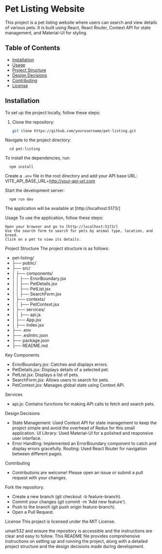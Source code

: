 # Pet Listing Website

This project is a pet listing website where users can search and view details of various pets. It is built using React, React Router, Context API for state management, and Material-UI for styling.

## Table of Contents
- [Installation](#installation)
- [Usage](#usage)
- [Project Structure](#project-structure)
- [Design Decisions](#design-decisions)
- [Contributing](#contributing)
- [License](#license)

## Installation

To set up the project locally, follow these steps:

1. Clone the repository:
   ```bash
   git clone https://github.com/yourusername/pet-listing.git

Navigate to the project directory:

      cd pet-listing

To install the dependencies, run:

      npm install

Create a `.env` file in the root directory and add your API base URL:
VITE_API_BASE_URL=http://your-api-url.com

Start the development server:

      npm run dev

The application will be available at [http://localhost:5173/]

Usage
To use the application, follow these steps:
  
    Open your browser and go to [http://localhost:5173/]
    Use the search form to search for pets by animal type, location, and breed.
    Click on a pet to view its details.

Project Structure
The project structure is as follows:

- pet-listing/
- ├── public/
- ├── src/
- │   ├── components/
- │   │   ├── ErrorBoundary.jsx
- │   │   ├── PetDetails.jsx
- │   │   ├── PetList.jsx
- │   │   ├── SearchForm.jsx
- │   ├── contexts/
- │   │   ├── PetContext.jsx
- │   ├── services/
- │   │   ├── api.js
- │   ├── App.jsx
- │   ├── index.jsx
- ├── .env
- ├── .eslintrc.json
- ├── package.json
- ├── README.md

Key Components
- ErrorBoundary.jsx: Catches and displays errors.
- PetDetails.jsx: Displays details of a selected pet.
- PetList.jsx: Displays a list of pets.
- SearchForm.jsx: Allows users to search for pets.
- PetContext.jsx: Manages global state using Context API.

Services
- api.js: Contains functions for making API calls to fetch and search pets.

Design Decisions
- State Management: Used Context API for state management to keep the project simple and avoid the overhead of Redux for this small application.
UI Library: Used Material-UI for a polished and responsive user interface.
- Error Handling: Implemented an ErrorBoundary component to catch and display errors gracefully.
Routing: Used React Router for navigation between different pages.

Contributing
- Contributions are welcome! Please open an issue or submit a pull request with your changes.

Fork the repository.
- Create a new branch (git checkout -b feature-branch).
- Commit your changes (git commit -m 'Add new feature').
- Push to the branch (git push origin feature-branch).
- Open a Pull Request.

License
This project is licensed under the MIT License.

umair532 and ensure the repository is accessible and the instructions are clear and easy to follow. This README file provides comprehensive instructions on setting up and running the project, along with a detailed project structure and the design decisions made during development.


